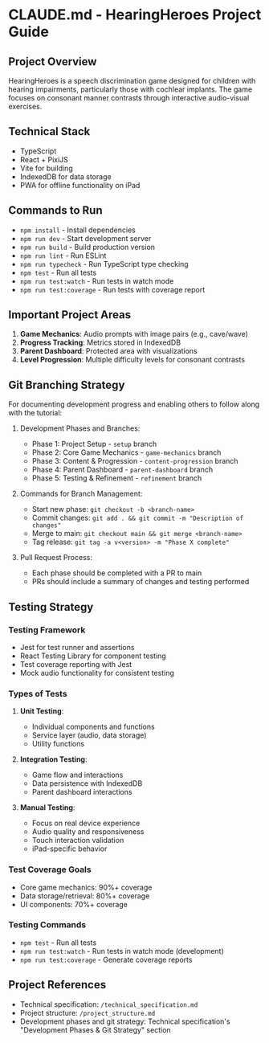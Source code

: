 # CLAUDE.md - HearingHeroes Project Guide

## Project Overview
HearingHeroes is a speech discrimination game designed for children with hearing impairments, particularly those with cochlear implants. The game focuses on consonant manner contrasts through interactive audio-visual exercises.

## Technical Stack
- TypeScript
- React + PixiJS
- Vite for building
- IndexedDB for data storage
- PWA for offline functionality on iPad

## Commands to Run
- `npm install` - Install dependencies
- `npm run dev` - Start development server
- `npm run build` - Build production version
- `npm run lint` - Run ESLint
- `npm run typecheck` - Run TypeScript type checking
- `npm test` - Run all tests
- `npm run test:watch` - Run tests in watch mode
- `npm run test:coverage` - Run tests with coverage report

## Important Project Areas
1. **Game Mechanics**: Audio prompts with image pairs (e.g., cave/wave)
2. **Progress Tracking**: Metrics stored in IndexedDB
3. **Parent Dashboard**: Protected area with visualizations
4. **Level Progression**: Multiple difficulty levels for consonant contrasts

## Git Branching Strategy
For documenting development progress and enabling others to follow along with the tutorial:

1. Development Phases and Branches:
   - Phase 1: Project Setup - `setup` branch
   - Phase 2: Core Game Mechanics - `game-mechanics` branch  
   - Phase 3: Content & Progression - `content-progression` branch
   - Phase 4: Parent Dashboard - `parent-dashboard` branch
   - Phase 5: Testing & Refinement - `refinement` branch

2. Commands for Branch Management:
   - Start new phase: `git checkout -b <branch-name>`
   - Commit changes: `git add . && git commit -m "Description of changes"`
   - Merge to main: `git checkout main && git merge <branch-name>`
   - Tag release: `git tag -a v<version> -m "Phase X complete"`

3. Pull Request Process:
   - Each phase should be completed with a PR to main
   - PRs should include a summary of changes and testing performed

## Testing Strategy

### Testing Framework
- Jest for test runner and assertions
- React Testing Library for component testing
- Test coverage reporting with Jest
- Mock audio functionality for consistent testing

### Types of Tests
1. **Unit Testing**:
   - Individual components and functions
   - Service layer (audio, data storage)
   - Utility functions

2. **Integration Testing**:
   - Game flow and interactions
   - Data persistence with IndexedDB
   - Parent dashboard interactions

3. **Manual Testing**:
   - Focus on real device experience
   - Audio quality and responsiveness
   - Touch interaction validation
   - iPad-specific behavior

### Test Coverage Goals
- Core game mechanics: 90%+ coverage
- Data storage/retrieval: 80%+ coverage
- UI components: 70%+ coverage

### Testing Commands
- `npm test` - Run all tests
- `npm run test:watch` - Run tests in watch mode (development)
- `npm run test:coverage` - Generate coverage reports

## Project References
- Technical specification: `/technical_specification.md`
- Project structure: `/project_structure.md`
- Development phases and git strategy: Technical specification's "Development Phases & Git Strategy" section